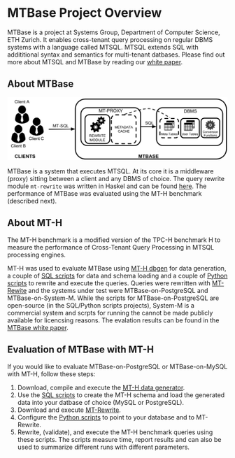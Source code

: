# MTBase Project Overview

MTBase is a project at Systems Group, Department of Computer Science, ETH
Zurich. It enables cross-tenant query processing on regular DBMS systems with a
language called MTSQL. MTSQL extends SQL with addititional syntax and semantics
for multi-tenant datbases. Please find out more about MTSQL and MTBase by
reading our [white paper](extended.pdf).

## About MTBase
![MTBase Architecture](mtbase-arch.png "MTBase Architecture")

MTBase is a system that executes MTSQL. At its core it is a middleware (proxy)
sitting between a client and any DBMS of choice. The query rewrite module
`mt-rewrite` was written in Haskel and can be found
[here](https://github.com/lucasbraun/mt-rewrite). The performance of MTBase was
evaluated using the MT-H benchmark (described next).

## About MT-H
The MT-H benchmark is a modified version of the TPC-H benchmark H to measure
the performance of Cross-Tenant Query Processing in MTSQL processing engines.

MT-H was used to evaluate MTBase using [MT-H
dbgen](https://github.com/mtbase/mt-h) for data generation, a couple of [SQL
scripts](https://github.com/mtbase/sql-scripts) for data and schema loading and
a couple of [Python scripts](https://github.com/mtbase/python-scripts) to
rewrite and execute the queries. Queries were rewritten with
[MT-Rewite](https://github.com/lucasbraun/mt-rewrite) and the systems under
test were MTBase-on-PostgreSQL and MTBase-on-System-M. While the scripts for
MTBase-on-PostgreSQL are open-source (in the SQL/Python scripts projects),
System-M is a commercial system and scrpts for running the cannot be made
publicly available for licencsing reasons. The evalation results can be found
in the [MTBase white paper](extended.pdf).

## Evaluation of MTBase with MT-H
If you would like to evaluate MTBase-on-PostgreSQL or MTBase-on-MySQL with
MT-H, follow these steps:
1. Download, compile and execute the [MT-H data
   generator](https://github.com/mtbase/mt-h).
2. Use the [SQL scripts](https://github.com/mtbase/sql-scripts) to create the
   MT-H schema and load the generated data into your datbase of choice (MySQL
   or PostgreSQL).
3. Download and execute [MT-Rewrite](https://github.com/lucasbraun/mt-rewrite).
4. Configure the [Python scripts](https://github.com/mtbase/python-scripts) to
   point to your database and to MT-Rewrite.
5. Rewrite, (validate), and execute the MT-H benchmark queries using these
   scripts. The scripts measure time, report results and can also be used to
   summarize different runs with different parameters.
